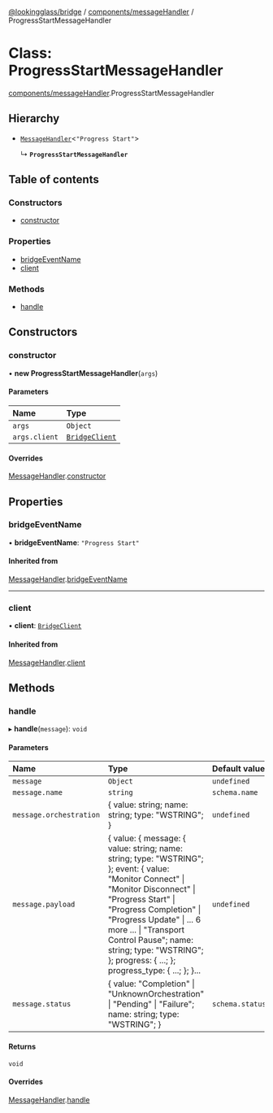 [@lookingglass/bridge](../README.md) / [components/messageHandler](../modules/components_messageHandler.md) / ProgressStartMessageHandler

# Class: ProgressStartMessageHandler

[components/messageHandler](../modules/components_messageHandler.md).ProgressStartMessageHandler

## Hierarchy

- [`MessageHandler`](components_messageHandler.MessageHandler.md)<``"Progress Start"``\>

  ↳ **`ProgressStartMessageHandler`**

## Table of contents

### Constructors

- [constructor](components_messageHandler.ProgressStartMessageHandler.md#constructor)

### Properties

- [bridgeEventName](components_messageHandler.ProgressStartMessageHandler.md#bridgeeventname)
- [client](components_messageHandler.ProgressStartMessageHandler.md#client)

### Methods

- [handle](components_messageHandler.ProgressStartMessageHandler.md#handle)

## Constructors

### constructor

• **new ProgressStartMessageHandler**(`args`)

#### Parameters

| Name | Type |
| :------ | :------ |
| `args` | `Object` |
| `args.client` | [`BridgeClient`](client_BridgeClient.BridgeClient.md) |

#### Overrides

[MessageHandler](components_messageHandler.MessageHandler.md).[constructor](components_messageHandler.MessageHandler.md#constructor)

## Properties

### bridgeEventName

• **bridgeEventName**: ``"Progress Start"``

#### Inherited from

[MessageHandler](components_messageHandler.MessageHandler.md).[bridgeEventName](components_messageHandler.MessageHandler.md#bridgeeventname)

___

### client

• **client**: [`BridgeClient`](client_BridgeClient.BridgeClient.md)

#### Inherited from

[MessageHandler](components_messageHandler.MessageHandler.md).[client](components_messageHandler.MessageHandler.md#client)

## Methods

### handle

▸ **handle**(`message`): `void`

#### Parameters

| Name | Type | Default value |
| :------ | :------ | :------ |
| `message` | `Object` | `undefined` |
| `message.name` | `string` | `schema.name` |
| `message.orchestration` | { value: string; name: string; type: "WSTRING"; } | `undefined` |
| `message.payload` | { value: { message: { value: string; name: string; type: "WSTRING"; }; event: { value: "Monitor Connect" \| "Monitor Disconnect" \| "Progress Start" \| "Progress Completion" \| "Progress Update" \| ... 6 more ... \| "Transport Control Pause"; name: string; type: "WSTRING"; }; progress: { ...; }; progress\_type: { ...; }; }... | `undefined` |
| `message.status` | { value: "Completion" \| "UnknownOrchestration" \| "Pending" \| "Failure"; name: string; type: "WSTRING"; } | `schema.status` |

#### Returns

`void`

#### Overrides

[MessageHandler](components_messageHandler.MessageHandler.md).[handle](components_messageHandler.MessageHandler.md#handle)
